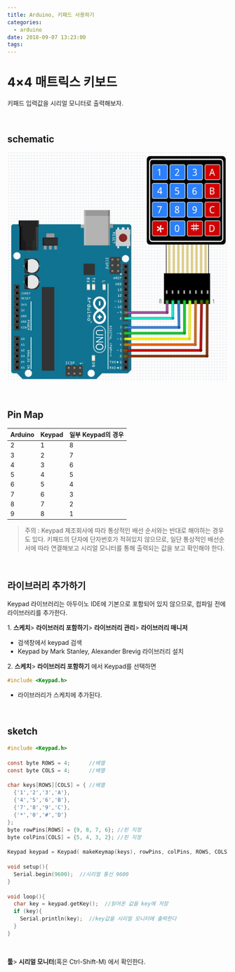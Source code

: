 ```yaml
---
title: Arduino, 키패드 사용하기
categories:
  - arduino
date: 2018-09-07 13:23:00
tags:
---
```

# 4×4 매트릭스 키보드
키패드 입력값을 시리얼 모니터로 출력해보자.

<br>

## schematic
![](/image/keypad-01.jpg)

<br>

## Pin Map
| Arduino | Keypad | 일부 Keypad의 경우 |
| ------- | ------ | ------- |
| 2       | 1      | 8       |
| 3       | 2      | 7       |
| 4       | 3      | 6       |
| 5       | 4      | 5       |
| 6       | 5      | 4       |
| 7       | 6      | 3       |
| 8       | 7      | 2       |
| 9       | 8      | 1       |


> 주의 : Keypad 제조회사에 따라 통상적인 배선 순서와는 반대로 해야하는 경우도 있다. 키패드의 단자에 단자번호가 적혀있지 않으므로, 일단 통상적인 배선순서에 따라 연결해보고 시리얼 모니터를 통해 출력되는 값을 보고 확인해야 한다.

<br>


## 라이브러리 추가하기
Keypad 라이브러리는 아두이노 IDE에 기본으로 포함되어 있지 않으므로, 컴파일 전에 라이브러리를 추가한다.

1\. **스케치**\> **라이브러리 포함하기**\> **라이브러리 관리**\> **라이브러리 매니저**
*   검색창에서 keypad 검색
*   Keypad by Mark Stanley, Alexander Brevig 라이브러리 설치

2\. **스케치**\> **라이브러리 포함하기** 에서 Keypad를 선택하면
```C
#include <Keypad.h>
```
*   라이브러리가 스케치에 추가된다.

<br>

## sketch
```C
#include <Keypad.h>

const byte ROWS = 4;      //배열
const byte COLS = 4;      //배열

char keys[ROWS][COLS] = { //배열
  {'1','2','3','A'},
  {'4','5','6','B'},
  {'7','8','9','C'},
  {'*','0','#','D'}
};
byte rowPins[ROWS] = {9, 8, 7, 6}; //핀 지정
byte colPins[COLS] = {5, 4, 3, 2}; //핀 지정

Keypad keypad = Keypad( makeKeymap(keys), rowPins, colPins, ROWS, COLS );

void setup(){
  Serial.begin(9600);  //시리얼 통신 9600
}

void loop(){
  char key = keypad.getKey();  //읽어온 값을 key에 저장
  if (key){
    Serial.println(key);  //key값을 시리얼 모니터에 출력한다
  }
}
```

<br>

**툴**\> **시리얼 모니터**(혹은 Ctrl-Shift-M) 에서 확인한다.


